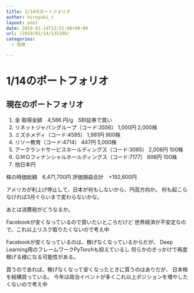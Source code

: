 ```yaml
---
title: 1/14のポートフォリオ
author: hiroyuki_t
layout: post
date: 2019-01-14T13:51:00+09:00
url: /2019/01/14/135100/
categories:
  - 投資

---
```


# 1/14のポートフォリオ

## 現在のポートフォリオ
1. 金 取得金額　4,586 円/g　SBI証券で買い
1. リネットジャパングループ（コード:3556） 1,000円 2,000株
1. ミズホメディ（コード:4595） 1,981円 900株
1. リソー教育（コード:4714） 447円 5,000株
1. アークランドサービスホールディングス（コード:3085） 2,006円 100株
1. ＧＭＯフィナンシャルホールディングス（コード:7177） 606円 100株
1. 他日本円


株の時価総額　6,471,700円
評価損益合計　+192,600円


アメリカが利上げ停止して、日本が何もしないから、円高方向か。
何も起こらなければ3月ぐらいまで変わらないかな。

あとは消費税がどうなるか。


Facebookが安くなっているので買いたいところだけど
世界経済が不安定なので、これ以上リスク取りたくないので考え中

Facebookが安くなっているのは、稼げなくなっているからだが、
Deep Learning用のフレームワークPyTorchも抑えているし
何らかのきっかけで再度稼げる様になる可能性がある。

買うのであれば、稼げなくなって安くなったときに買うのはありだが、
日本株を結構買っている。
今年は政治イベントが多くこれ以上ポジションを増やしたくないので考え中

